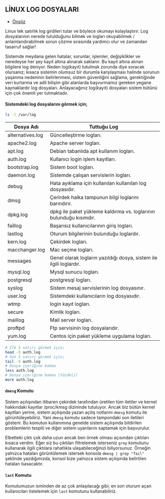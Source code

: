 ## LİNUX LOG DOSYALARI

- [Önsöz](https://github.com/cicekhasan/DersNotlarim)


Linux tek satırlık log girdileri tutar ve böylece okumayı kolaylaştırır. Log dosyalarının nerede tutulduğunu bilmek ve logları okuyabilmek / anlamlandırabilmek sorun çözme sırasında yardımcı olur ve zamandan tasarruf sağlar!

Sistemde meydana gelen hatalar, sorunlar, işlemler, değişiklikler ve neredeyse her şey kayıt altına alınarak saklanır. Bu kayıt altına alınan bilgilere log deniyor. Neden log(kayıt) tutulmak zorunda diye soracak olursanız; kısaca sistemin olumsuz bir durumla karşılaşması halinde sorunun yaşanma nedeninin belirlenmesi, sistem güvenliğini sağlama, gerektiğinde veri kurtarma ve adli bilişim gibi alanlarda başvurmamız gereken yegane kaynaklardır log dosyaları. Anlayacağınız log(kayıt) dosyaları sistem bütünü için çok önemli yer tutmaktadır.

#### Sistemdeki log dosyalarını görmek için;

```bash
ls -l /var/log 
```

| Dosya Adı | Tuttuğu Log |
| --- | --- |
| alternatives.log | Güncelleştirme logları. |
| apache2.log | Apache server logları. |
| apt.log | Debian tabanlıda apt kullanım logları. |
| auth.log | Kullanıcı login işlem kayıtları. |
| bootstrap.log | Sistem boot logları. |
| daemon.log | Sistemde çalışan servislerin logları. |
| debug | Hata ayıklama için kullanılan kullanılan log dosyasıdır. |
| dmsg | Çerirdek halka tampunun bilgi loglarını barındırır. |
| dpkg.log | dpkg ile paket yükleme kaldırma vs. loglarının bulunduğu kısımdır. |
| faillog | Başarısız kullanıcılarının giriş logları. |
| lastlog | Oturum bilgilerinin bulunduğu loglardır. |
| kern.log | Çekirdek logları. |
| macchanger.log | Mac seçme logları. |
| messages | Genel olarak logların yazıldığı dosya, sistem ile ilgili loglardır. |
| mysql.log | Mysql sunucu logları. |
| postgresql | postgresql logları. |
| syslog | Sistem mesaj servislerinin log dosyasınır. |
| user.log | Sistemdeki kullanıcıların log dosyasıdır. |
| wtmp | login kayıt logları. |
| secure | Kimlik logları. |
| maillog | Mail server logları. |
| proftpd | Ftp servisinin log dosyalarıdır. |
| yum.log | Centos için paket yükleme uygulama logları. |


```bash
# İlk 5 satırı görmek için;
head -5 auth.log 
# Son 5 satırı görmek için;
tail -5 auth.log 
# Dosya içeriğine bakma
less auth.log
# Dosya içeriğine bakma (Yüzdeli)
more auth.log
```

#### ```dmesg``` Komutu

Sistem açılışından itibaren çekirdek tarafından üretilen tüm iletiler ve kernel hakkındaki kayıtlar /proc/kmsg dizininde tutuluyor. Ancak biz bütün kernel kayıtları yerine, sistem açılışında yazan açılış notlarını ```dmesg``` komutu ile görüntüleyebiliriz. Yani ```dmesg``` komutu sadece tampondaki son iletileri gösterir. Bu komutun kullanımına genelde sistem açılışında bildirilen problemlerin tespiti ve diğer sistem uyarılarını saptamak için başvurulur.

Elbetteki çıktı çok daha uzun ancak ben örnek olması açısından çıktıları kısaca verdim. Eğer siz bu çıktıları filtrelemek isterseniz ```grep``` komutunu kullanarak ilgili çıktılara rahatlıkla ulaşabileceğinizi biliyorsunuz. Örneğin yalnızca hataları görüntülemek istersek konsola ```dmesg | grep "fail"``` şeklinde yazdığımızda, konsol bize yalnızca sistem açılışında belirtilen hataları basacaktır.

#### ```last``` Komutu

Komutumuzun isminden de az çok anlaşılacağı gibi; en son oturum açan kullanıcıları listelemek için ```last``` komutunu kullanabiliriz.
